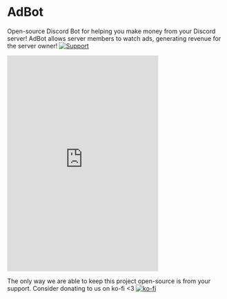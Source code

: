# AdBot
Open-source Discord Bot for helping you make money from your Discord server!
AdBot allows server members to watch ads, generating revenue for the server owner!
  <a href="https://discord.gg/nBnUkV4">
    <img src="https://img.shields.io/discord/707836684435324952.svg?label=Discord&logo=Discord&colorB=7289da&style=for-the-badge" alt="Support">
  </a>
<iframe src="https://discord.com/widget?id=707836684435324952&theme=dark" width="350" height="500" allowtransparency="true" frameborder="0"></iframe>

The only way we are able to keep this project open-source is from your support. Consider donating to us on ko-fi <3
[![ko-fi](https://www.ko-fi.com/img/githubbutton_sm.svg)](https://ko-fi.com/V7V21NNO3)

